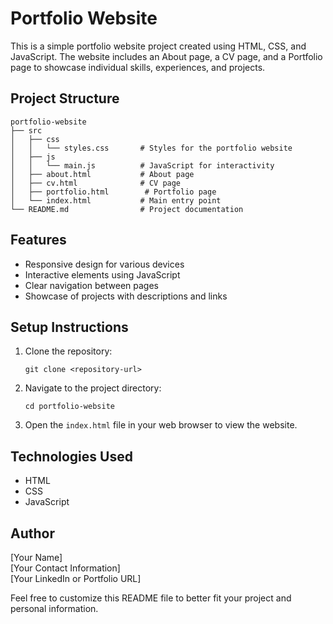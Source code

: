 # Portfolio Website

This is a simple portfolio website project created using HTML, CSS, and JavaScript. The website includes an About page, a CV page, and a Portfolio page to showcase individual skills, experiences, and projects.

## Project Structure

```
portfolio-website
├── src
│   ├── css
│   │   └── styles.css       # Styles for the portfolio website
│   ├── js
│   │   └── main.js          # JavaScript for interactivity
│   ├── about.html           # About page
│   ├── cv.html              # CV page
│   ├── portfolio.html        # Portfolio page
│   └── index.html           # Main entry point
└── README.md                # Project documentation
```

## Features

- Responsive design for various devices
- Interactive elements using JavaScript
- Clear navigation between pages
- Showcase of projects with descriptions and links

## Setup Instructions

1. Clone the repository:
   ```
   git clone <repository-url>
   ```

2. Navigate to the project directory:
   ```
   cd portfolio-website
   ```

3. Open the `index.html` file in your web browser to view the website.

## Technologies Used

- HTML
- CSS
- JavaScript

## Author

[Your Name]  
[Your Contact Information]  
[Your LinkedIn or Portfolio URL]  

Feel free to customize this README file to better fit your project and personal information.
